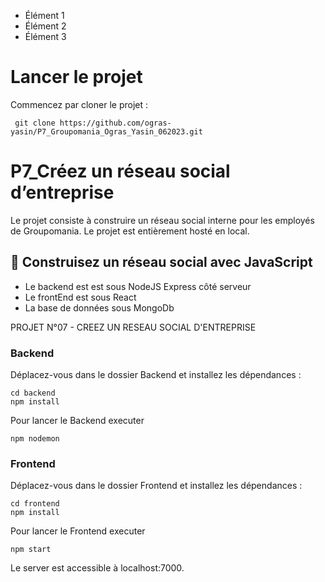 <ul>
  <li>Élément 1</li>
  <li>Élément 2</li>
  <li>Élément 3</li>
</ul>

# Lancer le projet

Commencez par cloner le projet :

``` git clone https://github.com/ogras-yasin/P7_Groupomania_Ogras_Yasin_062023.git```


# P7_Créez un réseau social d’entreprise

Le projet consiste à construire un réseau social interne pour les employés de Groupomania.
Le projet est entièrement hosté en local.



## 🔨 Construisez un réseau social avec JavaScript

<ul>
  <li> Le backend est est sous NodeJS Express côté serveur</li>
  <li>Le frontEnd est sous React</li>
  <li>La base de données sous MongoDb</li>
</ul>

PROJET N°07 - CREEZ UN RESEAU SOCIAL D'ENTREPRISE
### Backend

Déplacez-vous dans le dossier Backend et installez les dépendances :
``` 
cd backend
npm install
```
Pour lancer le Backend executer 
```
npm nodemon 
```

### Frontend
Déplacez-vous dans le dossier Frontend et installez les dépendances :
``` 
cd frontend
npm install
```
Pour lancer le Frontend executer 
``` 
npm start
```

Le server est accessible à localhost:7000.
